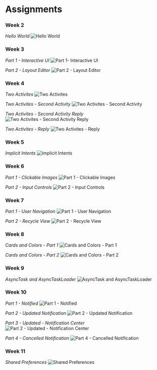 # Assignments

### Week 2

*Hello World*
![**Hello World**](/Screenshots/Week-2/1.png)

### Week 3

*Part 1 - Interactive UI*
![**Part 1- Interactive UI**](/Screenshots/Week-3/1.png)

*Part 2 - Layout Editor*
![**Part 2 - Layout Editor**](/Screenshots/Week-3/2.png)

### Week 4

*Two Activites*
![**Two Activites**](/Screenshots/Week-4/1.png)

*Two Activites - Second Activity*
![**Two Activites - Second Activity**](/Screenshots/Week-4/2.png)

*Two Activites - Second Activity Reply*
![**Two Activites - Second Activity Reply**](/Screenshots/Week-4/3.png)

*Two Activites - Reply*
![**Two Activites - Reply**](/Screenshots/Week-4/4.png)

### Week 5

*Implicit Intents*
![**Implicit Intents**](/Screenshots/Week-5/1.png)

### Week 6

*Part 1 - Clickable Images*
![**Part 1 - Clickable Images**](/Screenshots/Week-6/1.png)

*Part 2 - Input Controls*
![**Part 2 - Input Controls**](/Screenshots/Week-6/2.png)

### Week 7

*Part 1 - User Navigation*
![**Part 1 - User Navigation**](/Screenshots/Week-7/1.png)

*Part 2 - Recycle View*
![**Part 2 - Recycle View**](/Screenshots/Week-7/2.png)

### Week 8

*Cards and Colors - Part 1*
![**Cards and Colors - Part 1**](/Screenshots/Week-8/1.png)

*Cards and Colors - Part 2*
![**Cards and Colors - Part 2**](/Screenshots/Week-8/2.png)

### Week 9

*AsyncTask and AsyncTaskLoader*
![**AsyncTask and AsyncTaskLoader**](/Screenshots/Week-9/1.png)

### Week 10

*Part 1 - Notified*
![**Part 1 - Notified**](/Screenshots/Week-10/1.png)

*Part 2 - Updated Notification*
![**Part 2 - Updated Notification**](/Screenshots/Week-10/2.png)

*Part 3 - Updated - Notification Center*
![**Part 2 - Updated - Notification Center**](/Screenshots/Week-10/3.png)

*Part 4 - Cancelled Notification*
![**Part 4 - Cancelled Notification**](/Screenshots/Week-10/4.png)

### Week 11

*Shared Preferences*
![**Shared Preferences**](/Screenshots/Week-11/1.png)
